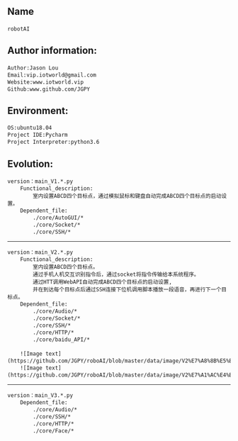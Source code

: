 Name
--
    robotAI

Author information:
---
    Author:Jason Lou
    Email:vip.iotworld@gmail.com
    Website:www.iotworld.vip
    Github:www.github.com/JGPY

Environment:
---
    OS:ubuntu18.04
    Project IDE:Pycharm
    Project Interpreter:python3.6
    
    
Evolution:
---
    version：main_V1.*.py
        Functional_description:
            室内设置ABCD四个目标点，通过模拟鼠标和键盘自动完成ABCD四个目标点的启动设置。
        Dependent_file:
            ./core/AutoGUI/*
            ./core/Socket/*
            ./core/SSH/*
---            
    version：main_V2.*.py
        Functional_description:
            室内设置ABCD四个目标点。
            通过手机人机交互识别指令后，通过socket将指令传输给本系统程序。
            通过HTT调用WebAPI自动完成ABCD四个目标点的启动设置,
            并在到达每个目标点后通过SSH连接下位机调用脚本播放一段语音，再进行下一个目标点。
        Dependent_file:
            ./core/Audio/*
            ./core/Socket/*
            ./core/SSH/*
            ./core/HTTP/*
            ./core/baidu_API/*
        
        ![Image text](https://github.com/JGPY/roboAI/blob/master/data/image/V2%E7%A8%8B%E5%BA%8F%E6%A1%86%E6%9E%B6.png)
        ![Image text](https://github.com/JGPY/roboAI/blob/master/data/image/V2%E7%A1%AC%E4%BB%B6%E5%9B%BE.png)   
---              
    version：main_V3.*.py
        Dependent_file:
            ./core/Audio/*
            ./core/SSH/*
            ./core/HTTP/*
            ./core/Face/*  